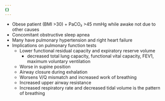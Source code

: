 ```yaml
---
{}
---
```

   
   
- Obese patient (BMI >30) + PaCO₂ >45 mmHg while awake not due to other causes   
- Concomitant obstructive sleep apnea   
- Many have pulmonary hypertension and right heart failure   
- Implications on pulmonary function tests   
	- Lower functional residual capacity and expiratory reserve volume   
		- decreased total lung capacity, functional vital capacity, FEV1, maximum voluntary ventilation   
	- Worse in supine position   
	- Airway closure during exhalation   
	- Worsens V/Q mismatch and increased work of breathing   
	- Increased upper airway resistance   
	- Increased respiratory rate and decreased tidal volume is the pattern of breathing